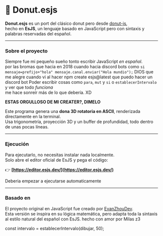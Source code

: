 # 🍩 Donut.esjs

**Donut.esjs** es un port del clásico donut pero desde [donut-js](https://github.com/EvanZhouDev/donut-js),  
hecho en **EsJS**, un lenguaje basado en JavaScript pero con sintaxis y palabras reservadas del español.

---

### Sobre el proyecto

Siempre fue mi pequeño sueño tonto escribir JavaScript *en español*.  
por las bromas que hacia en 2018 cuando hacia discord bots como `si mensaje=prefijo+"hola" mensaje.canal.enviar("Hola mundio");`
DIOS que me alegre cuando vi al hacer npm create esjs@latest que puedo hacer un discord bot
Poder escribir cosas como `para`, `mut` y `si` o `establecerIntervalo` y ver que todo *funciona*  
me hace sonreír más de lo que debería. XD

**ESTAS ORGULLOSO DE MI CREATER?, DIMELO**

Este programa genera una **dona 3D rotatoria en ASCII**, renderizada directamente en la terminal.  
Usa trigonometría, proyección 3D y un buffer de profundidad, todo dentro de unas pocas líneas.

---

### Ejecución

Para ejecutarlo, no necesitas instalar nada localmente.  
Solo abre el editor oficial de EsJS y pega el código:

👉 **[https://editor.esjs.dev/](https://editor.esjs.dev/)**

Deberia empezar a ejecutarse automaticamente

---

### Basado en

El proyecto original en JavaScript fue creado por [EvanZhouDev](https://github.com/EvanZhouDev/donut-js).  
Esta versión se inspira en su lógica matemática, pero adapta toda la sintaxis  
al estilo natural del español con EsJS. hecho con amor por Milas z3

const intervalo = establecerIntervalo(dibujar, 50);
